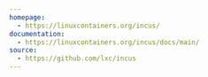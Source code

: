 ```yaml
---
homepage:
  - https://linuxcontainers.org/incus/
documentation:
  - https://linuxcontainers.org/incus/docs/main/
source:
  - https://github.com/lxc/incus
---
```

